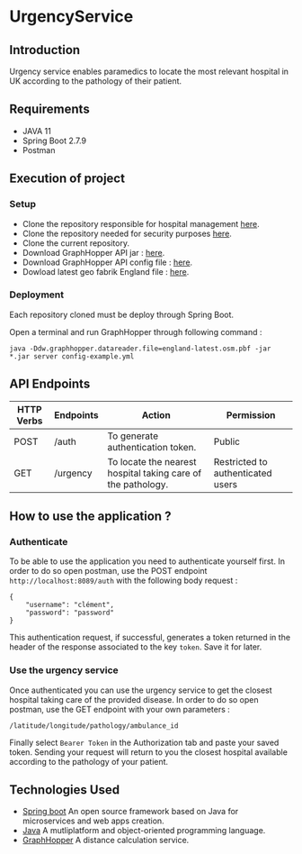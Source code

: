 # UrgencyService

## Introduction
Urgency service enables paramedics to locate the most relevant hospital in UK according to the pathology of their patient.

## Requirements
* JAVA 11
* Spring Boot 2.7.9
* Postman

## Execution of project
### Setup
* Clone the repository responsible for hospital management [here](https://github.com/cjour/HospitalManagementService).
* Clone the repository needed for security purposes [here](https://github.com/cjour/SecurityService).
* Clone the current repository. 
* Download GraphHopper API jar : [here](https://repo1.maven.org/maven2/com/graphhopper/graphhopper-web/7.0/graphhopper-web-7.0.jar).
* Download GraphHopper API config file : [here](https://raw.githubusercontent.com/graphhopper/graphhopper/7.x/config-example.yml).
* Dowload latest geo fabrik England file : [here](https://download.geofabrik.de/europe/great-britain/england-latest.osm.pbf).

### Deployment
Each repository cloned must be deploy through Spring Boot.

Open a terminal and run GraphHopper through following command :

`java -Ddw.graphhopper.datareader.file=england-latest.osm.pbf -jar *.jar server config-example.yml`

## API Endpoints
| HTTP Verbs | Endpoints | Action | Permission
| --- | --- | --- | --- |
| POST | /auth | To generate authentication token. | Public
| GET | /urgency | To locate the nearest hospital taking care of the pathology. | Restricted to authenticated users

## How to use the application ?
### Authenticate
To be able to use the application you need to authenticate yourself first.
In order to do so open postman, use the POST endpoint `http://localhost:8089/auth` with the following body request :
```
{
    "username": "clément",
    "password": "password"
}
```
This authentication request, if successful, generates a token returned in the header of the response associated to the key `token`. Save it for later.

### Use the urgency service
Once authenticated you can use the urgency service to get the closest hospital taking care of the provided disease.
In order to do so open postman, use the GET endpoint with your own parameters :
```
/latitude/longitude/pathology/ambulance_id
```
Finally select `Bearer Token` in the Authorization tab and paste your saved token.
Sending your request will return to you the closest hospital available according to the pathology of your patient.

## Technologies Used
* [Spring boot](https://spring.io/projects/spring-boot) An open source framework based on Java for microservices and web apps creation.
* [Java](https://www.java.com/fr/) A mutliplatform and object-oriented programming language.
* [GraphHopper](https://www.graphhopper.com/) A distance calculation service.
